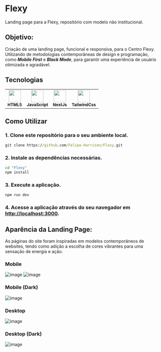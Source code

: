 # Flexy

Landing page para a Flexy, repositório com modelo não institucional.

## Objetivo:

Criação de uma landing page, funcional e responsiva, para o Centro Flexy. Utilizando de metodologias contemporâneas de design e programação, como ***Mobile First*** e ***Black Mode***, para garantir uma experiência de usuário otimizada e agradável.

## Tecnologias 
  <table>
  <tr>
    <td align="center">
      <img src="https://cdn.jsdelivr.net/gh/devicons/devicon/icons/html5/html5-original.svg" width="40" height="40" alt-"HTML5"/><br>
      <sub><b>HTML5</b></sub>
    </td>
   <td align="center">
    <img src="https://cdn.jsdelivr.net/gh/devicons/devicon/icons/javascript/javascript-original.svg" width="40" height="40" alt-"Js"/><br>
    <sub><b>JavaScript</b></sub>
  </td>
   <td align="center">
    <img src="https://cdn.jsdelivr.net/gh/devicons/devicon/icons/nextjs/nextjs-line.svg" width="40" height="40" alt-"NextJs"/><br>
    <sub><b>NextJs</b></sub>
  </td>
   <td align="center">
    <img src="https://cdn.jsdelivr.net/gh/devicons/devicon/icons/tailwindcss/tailwindcss-plain.svg" width="40" height="40" alt-"tailwindcss"/><br>
    <sub><b>TailwindCss</b></sub>
  </td>
  </tr>
</table>

## Como Utilizar
### 1. Clone este repositório para o seu ambiente local.
```cmd
git clone https://github.com/Felipe-Harrison/Flexy.git
```

### 2. Instale as dependências necessárias.
```cmd
cd "Flexy"
npm install
```

### 3. Execute a aplicação.
```cmd
npm run dev
```
### 4. Acesse a aplicação através do seu navegador em [http://localhost:3000](http://localhost:3000).

## Aparência da Landing Page:

As páginas do site foram inspiradas em modelos contemporâneos de websites, tendo como adição a escolha de cores vibrantes para uma sensação de energia e ação.

### Mobile
![image](https://github.com/Felipe-Harrison/Flexy/assets/76136248/df492627-eff5-4bd1-a7c1-401ecad6c886)
![image](https://github.com/Felipe-Harrison/Flexy/assets/76136248/f86742bb-c34a-4ef3-8d96-332a5e5399b6)

### Mobile (Dark)
![image](https://github.com/Felipe-Harrison/Flexy/assets/76136248/4ed9f83b-906d-4a0c-acec-f228aa46556d)

### Desktop 
![image](https://github.com/Felipe-Harrison/Flexy/assets/76136248/3db251c4-7557-4ef9-a208-a8faddcb005f)

### Desktop (Dark) 
![image](https://github.com/Felipe-Harrison/Flexy/assets/76136248/710b451f-202b-4a5a-a078-f8a153b16ab7)

